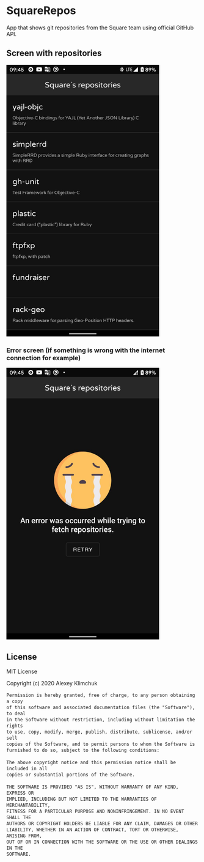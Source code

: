 # SquareRepos

App that shows git repositories from the Square team using official GitHub API.

## Screen with repositories

<img width="400" src="https://github.com/kllaas/SquareRepos/blob/master/screenshots/main_screen.jpg">

### Error screen (if something is wrong with the internet connection for example)

<img width="400" src="https://github.com/kllaas/SquareRepos/blob/master/screenshots/error_screen.jpg">

## License

MIT License

Copyright (c) 2020 Alexey Klimchuk
```
Permission is hereby granted, free of charge, to any person obtaining a copy
of this software and associated documentation files (the "Software"), to deal
in the Software without restriction, including without limitation the rights
to use, copy, modify, merge, publish, distribute, sublicense, and/or sell
copies of the Software, and to permit persons to whom the Software is
furnished to do so, subject to the following conditions:

The above copyright notice and this permission notice shall be included in all
copies or substantial portions of the Software.

THE SOFTWARE IS PROVIDED "AS IS", WITHOUT WARRANTY OF ANY KIND, EXPRESS OR
IMPLIED, INCLUDING BUT NOT LIMITED TO THE WARRANTIES OF MERCHANTABILITY,
FITNESS FOR A PARTICULAR PURPOSE AND NONINFRINGEMENT. IN NO EVENT SHALL THE
AUTHORS OR COPYRIGHT HOLDERS BE LIABLE FOR ANY CLAIM, DAMAGES OR OTHER
LIABILITY, WHETHER IN AN ACTION OF CONTRACT, TORT OR OTHERWISE, ARISING FROM,
OUT OF OR IN CONNECTION WITH THE SOFTWARE OR THE USE OR OTHER DEALINGS IN THE
SOFTWARE.
```
